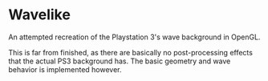 Wavelike
================================================================================
An attempted recreation of the Playstation 3's wave background in OpenGL.

This is far from finished, as there are basically no post-processing effects
that the actual PS3 background has. The basic geometry and wave behavior is
implemented however.
